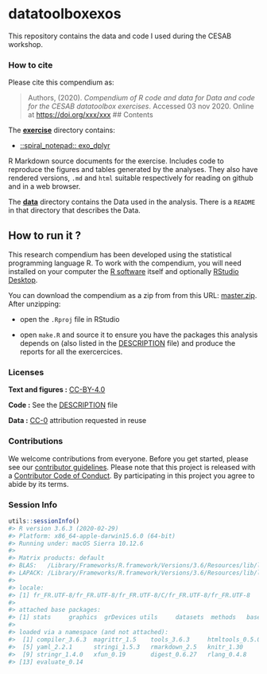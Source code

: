 
<!-- README.md is generated from README.Rmd. Please edit that file -->

# datatoolboxexos

This repository contains the data and code I used during the CESAB
workshop.

### How to cite

Please cite this compendium as:

> Authors, (2020). *Compendium of R code and data for Data and code for
> the CESAB datatoolbox exercises*. Accessed 03 nov 2020. Online at
> <https://doi.org/xxx/xxx> \#\# Contents

The [**exercise**](exercise/) directory contains:

  - [::spiral\_notepad:: exo\_dplyr](/exercise/exo_dplyr.Rmd)

R Markdown source documents for the exercise. Includes code to reproduce
the figures and tables generated by the analyses. They also have
rendered versions, `.md` and `html` suitable respectively for reading on
github and in a web browser.

The [**data**](data/) directory contains the Data used in the analysis.
There is a `README` in that directory that describes the Data.

## How to run it ?

This research compendium has been developed using the statistical
programming language R. To work with the compendium, you will need
installed on your computer the [R
software](https://cloud.r-project.org/) itself and optionally [RStudio
Desktop](https://rstudio.com/products/rstudio/download/).

You can download the compendium as a zip from from this URL:
[master.zip](/archive/master.zip). After unzipping:

  - open the `.Rproj` file in RStudio

  - open `make.R` and source it to ensure you have the packages this
    analysis depends on (also listed in the [DESCRIPTION](/DESCRIPTION)
    file) and produce the reports for all the exercercices.

### Licenses

**Text and figures :**
[CC-BY-4.0](http://creativecommons.org/licenses/by/4.0/)

**Code :** See the [DESCRIPTION](DESCRIPTION) file

**Data :** [CC-0](http://creativecommons.org/publicdomain/zero/1.0/)
attribution requested in reuse

### Contributions

We welcome contributions from everyone. Before you get started, please
see our [contributor guidelines](CONTRIBUTING.md). Please note that this
project is released with a [Contributor Code of Conduct](CONDUCT.md). By
participating in this project you agree to abide by its terms.

### Session Info

``` r
utils::sessionInfo()
#> R version 3.6.3 (2020-02-29)
#> Platform: x86_64-apple-darwin15.6.0 (64-bit)
#> Running under: macOS Sierra 10.12.6
#> 
#> Matrix products: default
#> BLAS:   /Library/Frameworks/R.framework/Versions/3.6/Resources/lib/libRblas.0.dylib
#> LAPACK: /Library/Frameworks/R.framework/Versions/3.6/Resources/lib/libRlapack.dylib
#> 
#> locale:
#> [1] fr_FR.UTF-8/fr_FR.UTF-8/fr_FR.UTF-8/C/fr_FR.UTF-8/fr_FR.UTF-8
#> 
#> attached base packages:
#> [1] stats     graphics  grDevices utils     datasets  methods   base     
#> 
#> loaded via a namespace (and not attached):
#>  [1] compiler_3.6.3  magrittr_1.5    tools_3.6.3     htmltools_0.5.0
#>  [5] yaml_2.2.1      stringi_1.5.3   rmarkdown_2.5   knitr_1.30     
#>  [9] stringr_1.4.0   xfun_0.19       digest_0.6.27   rlang_0.4.8    
#> [13] evaluate_0.14
```
